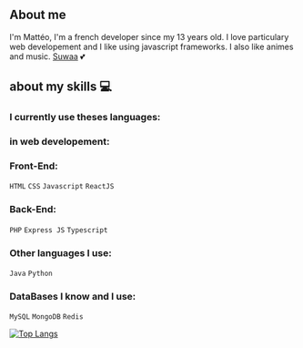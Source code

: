 ## About me

I'm Mattéo, I'm a french developer since my 13 years old. I love particulary web developement and I like using javascript frameworks. I also like animes and music. 
<a href="https://github.com/Lola0810">Suwaa</a> 💕

## about my skills 💻

### I currently use theses languages:

### in web developement:
### Front-End:
`HTML`
`CSS`
`Javascript`
`ReactJS`

### Back-End:
`PHP`
`Express JS`
`Typescript`

### Other languages I use:
`Java` `Python`

### DataBases I know and I use:
`MySQL`
`MongoDB`
`Redis`

[![Top Langs](https://github-readme-stats.vercel.app/api/top-langs/?username=Matteo0810&layout=compact)](https://github.com/anuraghazra/github-readme-stats)
